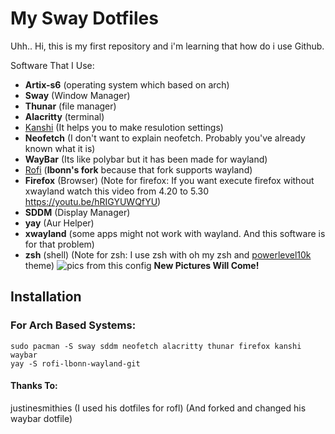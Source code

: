 # My Sway Dotfiles
Uhh.. Hi, this is my first repository and i'm learning that how do i use Github.

Software That I Use:

- **Artix-s6** (operating system which based on arch)
- **Sway** (Window Manager)
- **Thunar** (file manager)
- **Alacritty** (terminal)
- [Kanshi](https://github.com/emersion/kanshi) (It helps you to make resulotion settings)
- **Neofetch** (I don't want to explain neofetch. Probably you've already known what it is)
- **WayBar** (Its like polybar but it has been made for wayland)
- [Rofi](https://github.com/lbonn/rofi) (**lbonn's fork** because that fork supports wayland)
- **Firefox** (Browser) (Note for firefox: If you want execute firefox without xwayland watch this video from 4.20 to 5.30 https://youtu.be/hRIGYUWQfYU)
- **SDDM** (Display Manager)
- **yay** (Aur Helper)
- **xwayland** (some apps might not work with wayland. And this software is for that problem)
-  **zsh** (shell) (Note for zsh: I use zsh with oh my zsh and [powerlevel10k](https://github.com/romkatv/powerlevel10k) theme)
 ![pics from this config](https://cdn.discordapp.com/attachments/839382246339379200/929679415229677619/20220109_14h51m27s_grim.png)
 **New Pictures Will Come!**
 ## Installation
  
  ### For Arch Based Systems:
   `sudo pacman -S sway sddm neofetch alacritty thunar firefox kanshi waybar` <br/>
   `yay -S rofi-lbonn-wayland-git`
   
   #### Thanks To:
   justinesmithies (I used his dotfiles for rofl) (And forked and changed his waybar dotfile)
   
   
   
  


